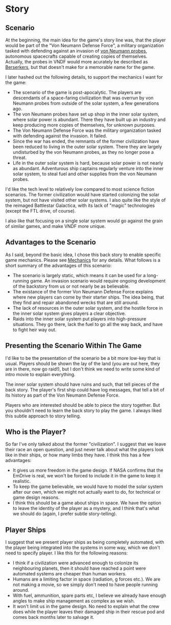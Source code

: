 # Story

## Scenario

At the beginning, the main idea for the game's story line was, that the player
would be part of the "Von Neumann Defense Force", a military organization tasked
with defending against an invasion of
[von Neumann probes](https://en.wikipedia.org/wiki/Self-replicating_spacecraft),
autonomous spacecrafts capable of creating copies of themselves. Actually, the
probes in VNDF would more acurately be described as
[Berserkers](https://en.wikipedia.org/wiki/Self-replicating_spacecraft#Berserkers),
but that doesn't make for a memorable name for the game.

I later hashed out the following details, to support the mechanics I want for
the game:

- The scenario of the game is post-apocalytic. The players are descendants of a
  space-faring civilization that was overrun by von Neumann probes from outside
  of the solar system, a few generations ago.
- The von Neumann probes have set up shop in the inner solar system, where solar
  power is abundant. There they have built up an industry and keep producing
  more copies of themselves, for unknown purposes.
- The Von Neumann Defense Force was the military organization tasked with
  defending against the invasion. It failed.
- Since the war has ended, the remnants of the former civilization have been
  reduced to living in the outer solar system. There they are largely
  undisturbed by the von Neumann probes, as they no longer pose a threat.
- Life in the outer solar system is hard, because solar power is not nearly as
  abundant. Adventurous ship captains regularly venture into the inner solar
  system, to steal fuel and other supplies from the von Neumann probes.

I'd like the tech level to relatively low compared to most science fiction
scenarios. The former civilization would have started colonizing the solar
system, but not have visited other solar systems. I also quite like the style of
the reimaged Battlestar Galactica, with its lack of "magic" technologies (except
the FTL drive, of course).

I also like that focusing on a single solar system would go against the grain of
similar games, and make VNDF more unique.


## Advantages to the Scenario

As I said, beyond the basic idea, I chose this back story to enable specific
game mechanics. Please see
[Mechanics](https://github.com/hannobraun/vndf/blob/master/docs/game-design/mechanics.md)
for any details. What follows is a short summary of the advantages of this
scenario:

- The scenario is largely static, which means it can be used for a long-running
  game. An invasion scenario would require ongoing development of the backstory
  from us or not nearly be as believable.
- The existance of the former Von Neumann Defense Force explains where new
  players can come by their starter ships. The idea being, that they find and
  repair abandoned wrecks that are still around.
- The lack of resources in the outer solar system, and the hostile force in the
  inner solar system gives players a clear objective.
- Raids into the inner solar system put players into high-pressure situations.
  They go there, lack the fuel to go all the way back, and have to fight heir
  way out.


## Presenting the Scenario Within The Game

I'd like to be the presentation of the scenario be a bit more low-key that is
usual. Players should be shown the lay of the land (you are out here, they are
in there, now go raid!), but I don't think we need to write some kind of intro
movie to explain everything.

The inner solar system should have ruins and such, that tell pieces of the back
story. The player's first ship could have log messages, that tell a bit of its
history as part of the Von Neumann Defense Force.

Players who are interested should be able to piece the story together. But you
shouldn't need to learn the back story to play the game. I always liked this
subtle approach to story telling.


## Who is the Player?

So far I've only talked about the former "civilization". I suggest that we leave
their race an open question, and just never talk about what the players look
like in their ships, or how many limbs they have. I think this has a few
advantages:

- It gives us more freedom in the game design. If NASA confirms that the EmDrive
  is real, we won't be forced to include it in the game to keep it realistic.
- To keep the game believable, we would have to model the solar system after our
  own, which we might not actually want to do, for technical or game design
  reasons.
- I think this should be a game about ships in space. We have the option to
  leave the identity of the player as a mystery, and I think that's what we
  should do (again, I prefer subtle story-telling).


## Player Ships

I suggest that we present player ships as being completely automated, with the
player being integrated into the systems in some way, which we don't need to
specify player. I like this for the following reasons:

- I think if a civilization were advanced enough to colonize its neighbouring
  planets, then it should have reached a point were automated systems are
  cheaper than human workers.
- Humans are a limiting factor in space (radiation, g forces etc.). We are not
  making a movie, so we simply don't need to have people running around.
- With fuel, ammunition, spare parts etc, I believe we already have enough
  angles to make ship management as complex as we wish.
- It won't limit us in the game design. No need to explain what the crew does
  while the player leaves their damaged ship in their rescue pod and comes back
  months later to salvage it.
